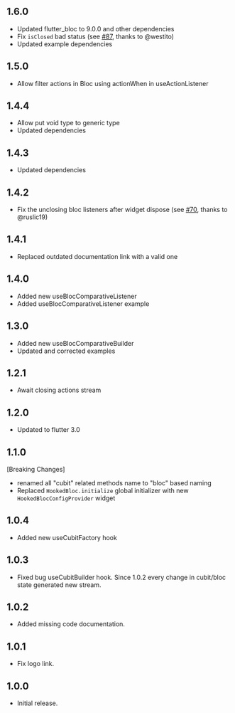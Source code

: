 ## 1.6.0

- Updated flutter_bloc to 9.0.0 and other dependencies
- Fix `isClosed` bad status (see [#87](https://github.com/Iteo/hooked_bloc/issues/87), thanks to @westito)
- Updated example dependencies

## 1.5.0

- Allow filter actions in Bloc using actionWhen in useActionListener

## 1.4.4

- Allow put void type to generic type
- Updated dependencies

## 1.4.3

- Updated dependencies

## 1.4.2

- Fix the unclosing bloc listeners after widget dispose (see [#70](https://github.com/Iteo/hooked_bloc/issues/70), thanks to @ruslic19)

## 1.4.1

- Replaced outdated documentation link with a valid one

## 1.4.0

- Added new useBlocComparativeListener
- Added useBlocComparativeListener example

## 1.3.0

- Added new useBlocComparativeBuilder
- Updated and corrected examples

## 1.2.1

- Await closing actions stream

## 1.2.0

- Updated to flutter 3.0

## 1.1.0

[Breaking Changes]

- renamed all "cubit" related methods name to "bloc" based naming
- Replaced `HookedBloc.initialize` global initializer with new `HookedBlocConfigProvider` widget

## 1.0.4

- Added new useCubitFactory hook

## 1.0.3

- Fixed bug useCubitBuilder hook. Since 1.0.2 every change in cubit/bloc state generated new stream.

## 1.0.2

- Added missing code documentation.

## 1.0.1

- Fix logo link.

## 1.0.0

- Initial release.

